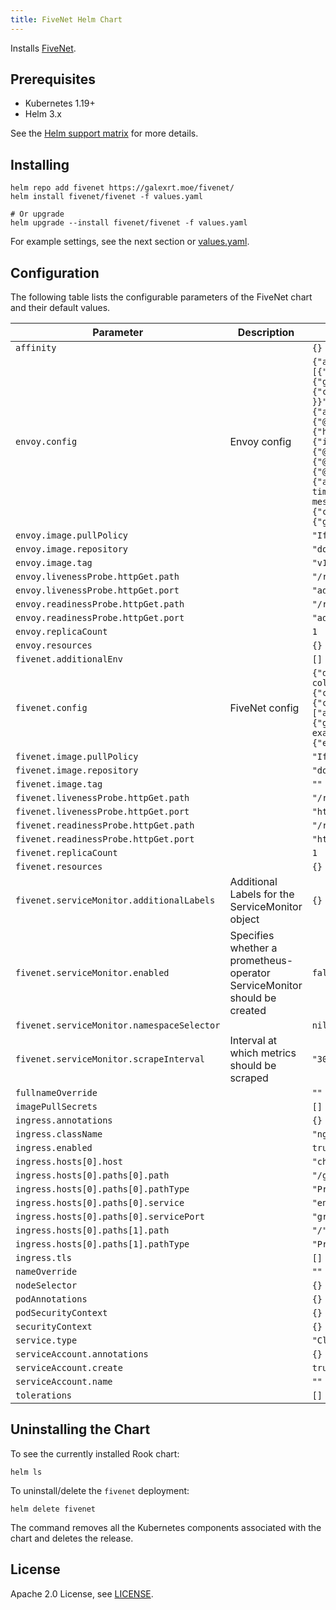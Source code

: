 ```yaml
---
title: FiveNet Helm Chart
---
```

<!---
Document is generated by `make helm-docs`. DO NOT EDIT.
Edit the corresponding *.gotmpl.md file instead
-->

Installs [FiveNet](https://github.com/galexrt/fivenet).

## Prerequisites

* Kubernetes 1.19+
* Helm 3.x

See the [Helm support matrix](https://helm.sh/docs/topics/version_skew/) for more details.

## Installing

```console
helm repo add fivenet https://galexrt.moe/fivenet/
helm install fivenet/fivenet -f values.yaml

# Or upgrade
helm upgrade --install fivenet/fivenet -f values.yaml
```

For example settings, see the next section or [values.yaml](/charts/fivenet/values.yaml).

## Configuration

The following table lists the configurable parameters of the FiveNet chart and their default values.

| Parameter | Description | Default |
|-----------|-------------|---------|
| `affinity` |  | `{}` |
| `envoy.config` | Envoy config | `{"admin":{"access_log_path":"/tmp/admin_access.log","address":{"socket_address":{"address":"0.0.0.0","port_value":9901}}},"layered_runtime":{"layers":[{"name":"static_layer_0","static_layer":{"envoy":{"resource_limits":{"listener":{"example_listener_name":{"connection_limit":10000}}}},"overload":{"global_downstream_max_connections":50000}}}]},"static_resources":{"clusters":[{"connect_timeout":"0.25s","http2_protocol_options":{},"lb_policy":"round_robin","load_assignment":{"cluster_name":"cluster_0","endpoints":[{"lb_endpoints":[{"endpoint":{"address":{"socket_address":{"address":"{{ include \"fivenet.fullname\" . }}","port_value":9090}}}}]}]},"name":"fivenet_service","type":"logical_dns"}],"listeners":[{"address":{"socket_address":{"address":"0.0.0.0","ipv4_compat":true,"port_value":8181}},"filter_chains":[{"filters":[{"name":"envoy.filters.network.http_connection_manager","typed_config":{"@type":"type.googleapis.com/envoy.extensions.filters.network.http_connection_manager.v3.HttpConnectionManager","codec_type":"auto","common_http_protocol_options":{"headers_with_underscores_action":"REJECT_REQUEST","idle_timeout":"3600s"},"http2_protocol_options":{"initial_connection_window_size":1048576,"initial_stream_window_size":65536,"max_concurrent_streams":200},"http_filters":[{"name":"envoy.filters.http.grpc_web","typed_config":{"@type":"type.googleapis.com/envoy.extensions.filters.http.grpc_web.v3.GrpcWeb"}},{"name":"envoy.filters.http.cors","typed_config":{"@type":"type.googleapis.com/envoy.extensions.filters.http.cors.v3.Cors"}},{"name":"envoy.filters.http.router","typed_config":{"@type":"type.googleapis.com/envoy.extensions.filters.http.router.v3.Router"}}],"request_timeout":"0s","route_config":{"name":"local_route","virtual_hosts":[{"cors":{"allow_headers":"keep-alive,user-agent,cache-control,content-type,content-transfer-encoding,x-accept-content-transfer-encoding,x-accept-response-streaming,x-user-agent,x-grpc-web,grpc-timeout,authorization","allow_methods":"GET, PUT, DELETE, POST, OPTIONS","allow_origin_string_match":[{"safe_regex":{"google_re2":{},"regex":"\\*"}}],"expose_headers":"grpc-status,grpc-message","max_age":"1728000"},"domains":["*"],"name":"local_service","routes":[{"match":{"prefix":"/grpc/"},"route":{"cluster":"fivenet_service","idle_timeout":"0s","max_stream_duration":{"grpc_timeout_header_max":"35s"},"prefix_rewrite":"/","timeout":"0s"}}]}]},"stat_prefix":"ingress_http","stream_idle_timeout":"0s","use_remote_address":true}}]}],"name":"listener_0"}]}}` |
| `envoy.image.pullPolicy` |  | `"IfNotPresent"` |
| `envoy.image.repository` |  | `"docker.io/envoyproxy/envoy"` |
| `envoy.image.tag` |  | `"v1.26.1"` |
| `envoy.livenessProbe.httpGet.path` |  | `"/ready"` |
| `envoy.livenessProbe.httpGet.port` |  | `"admin"` |
| `envoy.readinessProbe.httpGet.path` |  | `"/ready"` |
| `envoy.readinessProbe.httpGet.port` |  | `"admin"` |
| `envoy.replicaCount` |  | `1` |
| `envoy.resources` |  | `{}` |
| `fivenet.additionalEnv` |  | `[]` |
| `fivenet.config` | FiveNet config | `{"database":{"connMaxIdleTime":"15m","connMaxLifetime":"60m","dbName":"fivem","dsn":"YOUR_USERNAME:YOUR_PASSWORD@tcp(localhost:3306)/fivem?collation=utf8mb4_unicode_ci&parseTime=True&loc=Local","maxIdleConns":5,"maxOpenConns":32},"game":{"defaultPermissions":[{"category":"AuthService","name":"ChooseCharacter"},{"category":"CompletorService","name":"CompleteJobs"},{"category":"DocStoreService","name":"ListDocuments"},{"category":"DocStoreService","name":"GetDocument"},{"category":"DocStoreService","name":"GetDocumentComments"},{"category":"DocStoreService","name":"PostDocumentComment"}],"livemap":{"jobs":["ambulance","doj","fib","police"],"usersCacheSize":256},"publicJobs":["ambulance","doj","fib","police"],"superuserGroups":["projektleiter","teamleitung"],"unemployedJob":{"grade":1,"name":"unemployed"}},"grpc":{"clientURL":"/grpc","listen":":9090"},"http":{"listen":":8080","sessions":{"cookieSecret":"YOUR_COOKIE_SECRET","domain":"chart-example.local"}},"jwt":{"secret":"YOUR_JWT_SECRET"},"logLevel":"DEBUG","mode":"release","oauth2":{"providers":[]},"sentry":{"clientDSN":"","environment":"live","serverDSN":""},"tracing":{"environment":"dev","url":""}}` |
| `fivenet.image.pullPolicy` |  | `"IfNotPresent"` |
| `fivenet.image.repository` |  | `"docker.io/galexrt/fivenet"` |
| `fivenet.image.tag` |  | `""` |
| `fivenet.livenessProbe.httpGet.path` |  | `"/readiness"` |
| `fivenet.livenessProbe.httpGet.port` |  | `"http"` |
| `fivenet.readinessProbe.httpGet.path` |  | `"/readiness"` |
| `fivenet.readinessProbe.httpGet.port` |  | `"http"` |
| `fivenet.replicaCount` |  | `1` |
| `fivenet.resources` |  | `{}` |
| `fivenet.serviceMonitor.additionalLabels` | Additional Labels for the ServiceMonitor object | `{}` |
| `fivenet.serviceMonitor.enabled` | Specifies whether a prometheus-operator ServiceMonitor should be created | `false` |
| `fivenet.serviceMonitor.namespaceSelector` |  | `nil` |
| `fivenet.serviceMonitor.scrapeInterval` | Interval at which metrics should be scraped | `"30s"` |
| `fullnameOverride` |  | `""` |
| `imagePullSecrets` |  | `[]` |
| `ingress.annotations` |  | `{}` |
| `ingress.className` |  | `"nginx"` |
| `ingress.enabled` |  | `true` |
| `ingress.hosts[0].host` |  | `"chart-example.local"` |
| `ingress.hosts[0].paths[0].path` |  | `"/grpc"` |
| `ingress.hosts[0].paths[0].pathType` |  | `"Prefix"` |
| `ingress.hosts[0].paths[0].service` |  | `"envoy"` |
| `ingress.hosts[0].paths[0].servicePort` |  | `"grpc"` |
| `ingress.hosts[0].paths[1].path` |  | `"/"` |
| `ingress.hosts[0].paths[1].pathType` |  | `"Prefix"` |
| `ingress.tls` |  | `[]` |
| `nameOverride` |  | `""` |
| `nodeSelector` |  | `{}` |
| `podAnnotations` |  | `{}` |
| `podSecurityContext` |  | `{}` |
| `securityContext` |  | `{}` |
| `service.type` |  | `"ClusterIP"` |
| `serviceAccount.annotations` |  | `{}` |
| `serviceAccount.create` |  | `true` |
| `serviceAccount.name` |  | `""` |
| `tolerations` |  | `[]` |

## Uninstalling the Chart

To see the currently installed Rook chart:

```console
helm ls
```

To uninstall/delete the `fivenet` deployment:

```console
helm delete fivenet
```

The command removes all the Kubernetes components associated with the chart and deletes the release.

## License

Apache 2.0 License, see [LICENSE](/LICENSE).
